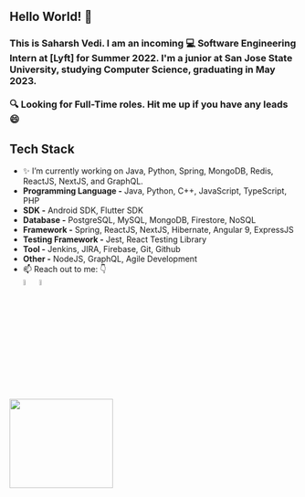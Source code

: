 ## Hello World! 👋
### This is Saharsh Vedi. I am an incoming 💻 Software Engineering Intern at [Lyft] for Summer 2022. I'm a junior at San Jose State University, studying Computer Science, graduating in May 2023. <br><br> 🔍 Looking for Full-Time roles. Hit me up if you have any leads 😄

## Tech Stack
- ✨ I’m currently working on Java, Python, Spring, MongoDB, Redis, ReactJS, NextJS, and GraphQL.
- **Programming Language -** Java, Python, C++, JavaScript, TypeScript, PHP
- **SDK -** Android SDK, Flutter SDK
- **Database -** PostgreSQL, MySQL, MongoDB, Firestore, NoSQL
- **Framework -** Spring, ReactJS, NextJS, Hibernate, Angular 9, ExpressJS 
- **Testing Framework -** Jest, React Testing Library
- **Tool -** Jenkins, JIRA, Firebase, Git, Github
- **Other -** NodeJS, GraphQL, Agile Development
- 📫 Reach out to me: 👇 <br>
[<img src="https://img.icons8.com/color/48/000000/linkedin.png" width="5%"/>](https://www.linkedin.com/in/saharshv/)
[<img src="https://img.icons8.com/color/48/000000/github.png" width="5%"/>](https://github.com/saharshv)

<img src="https://github-readme-stats.vercel.app/api?hide=prs,contribs,stars,issues&username=Saharshv&count_private=true&show_icons=true&title_color=FF5733&icon_color=FFBB33&text_color=C0C0C0&bg_color=26466D&include_all_commits=true" width="60%" height="20%"/>
